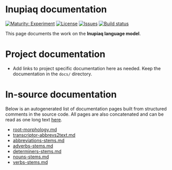 # Inupiaq documentation

[![Maturity: Experiment](https://img.shields.io/badge/Maturity-Experiment-black.svg)](https://giellalt.github.io/MaturityClassification.html)
[![License](https://img.shields.io/github/license/giellalt/lang-ipk)](https://raw.githubusercontent.com/giellalt/lang-ipk/develop/LICENSE)
[![Issues](https://img.shields.io/github/issues/giellalt/lang-ipk)](https://github.com/giellalt/lang-ipk/issues)
[![Build status](https://github.com/giellalt/lang-ipk/workflows/Speller%20CI+CD/badge.svg)](https://github.com/giellalt/lang-ipk/actions)

This page documents the work on the **Inupiaq language model**. 

# Project documentation

* Add links to project specific documentation here as needed. Keep the documentation in the `docs/` directory.

# In-source documentation

Below is an autogenerated list of documentation pages built from structured comments in the source code. All pages are also concatenated and can be read as one long text [here](ipk.md).
* [root-morphology.md](root-morphology.md)
* [transcriptor-abbrevs2text.md](transcriptor-abbrevs2text.md)
* [abbreviations-stems.md](abbreviations-stems.md)
* [adverbs-stems.md](adverbs-stems.md)
* [determiners-stems.md](determiners-stems.md)
* [nouns-stems.md](nouns-stems.md)
* [verbs-stems.md](verbs-stems.md)
